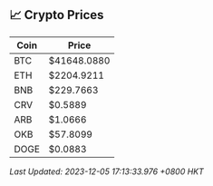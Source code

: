## 📈 Crypto Prices

| Coin | Price |
| ---- | ----- |
| BTC | $41648.0880 |
| ETH | $2204.9211 |
| BNB | $229.7663 |
| CRV | $0.5889 |
| ARB | $1.0666 |
| OKB | $57.8099 |
| DOGE | $0.0883 |

_Last Updated: 2023-12-05 17:13:33.976 +0800 HKT_